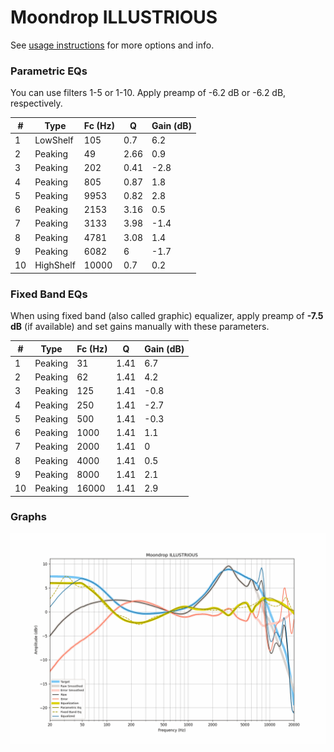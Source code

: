 # Moondrop ILLUSTRIOUS
See [usage instructions](https://github.com/jaakkopasanen/AutoEq#usage) for more options and info.

### Parametric EQs
You can use filters 1-5 or 1-10. Apply preamp of -6.2 dB or -6.2 dB, respectively.

|   # | Type      |   Fc (Hz) |    Q |   Gain (dB) |
|-----|-----------|-----------|------|-------------|
|   1 | LowShelf  |       105 | 0.7  |         6.2 |
|   2 | Peaking   |        49 | 2.66 |         0.9 |
|   3 | Peaking   |       202 | 0.41 |        -2.8 |
|   4 | Peaking   |       805 | 0.87 |         1.8 |
|   5 | Peaking   |      9953 | 0.82 |         2.8 |
|   6 | Peaking   |      2153 | 3.16 |         0.5 |
|   7 | Peaking   |      3133 | 3.98 |        -1.4 |
|   8 | Peaking   |      4781 | 3.08 |         1.4 |
|   9 | Peaking   |      6082 | 6    |        -1.7 |
|  10 | HighShelf |     10000 | 0.7  |         0.2 |

### Fixed Band EQs
When using fixed band (also called graphic) equalizer, apply preamp of **-7.5 dB** (if available) and set gains manually with these parameters.

|   # | Type    |   Fc (Hz) |    Q |   Gain (dB) |
|-----|---------|-----------|------|-------------|
|   1 | Peaking |        31 | 1.41 |         6.7 |
|   2 | Peaking |        62 | 1.41 |         4.2 |
|   3 | Peaking |       125 | 1.41 |        -0.8 |
|   4 | Peaking |       250 | 1.41 |        -2.7 |
|   5 | Peaking |       500 | 1.41 |        -0.3 |
|   6 | Peaking |      1000 | 1.41 |         1.1 |
|   7 | Peaking |      2000 | 1.41 |         0   |
|   8 | Peaking |      4000 | 1.41 |         0.5 |
|   9 | Peaking |      8000 | 1.41 |         2.1 |
|  10 | Peaking |     16000 | 1.41 |         2.9 |

### Graphs
![](./Moondrop%20ILLUSTRIOUS.png)
